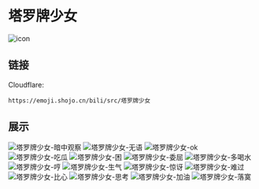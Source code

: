 # 塔罗牌少女
![icon](https://emoji.shojo.cn/bili/src/塔罗牌少女/icon.png)
## 链接
Cloudflare:
```
https://emoji.shojo.cn/bili/src/塔罗牌少女
```
## 展示
![塔罗牌少女-暗中观察](https://emoji.shojo.cn/bili/src/塔罗牌少女/塔罗牌少女-暗中观察.png)
![塔罗牌少女-无语](https://emoji.shojo.cn/bili/src/塔罗牌少女/塔罗牌少女-无语.png)
![塔罗牌少女-ok](https://emoji.shojo.cn/bili/src/塔罗牌少女/塔罗牌少女-ok.png)
![塔罗牌少女-吃瓜](https://emoji.shojo.cn/bili/src/塔罗牌少女/塔罗牌少女-吃瓜.png)
![塔罗牌少女-困](https://emoji.shojo.cn/bili/src/塔罗牌少女/塔罗牌少女-困.png)
![塔罗牌少女-委屈](https://emoji.shojo.cn/bili/src/塔罗牌少女/塔罗牌少女-委屈.png)
![塔罗牌少女-多喝水](https://emoji.shojo.cn/bili/src/塔罗牌少女/塔罗牌少女-多喝水.png)
![塔罗牌少女-哼](https://emoji.shojo.cn/bili/src/塔罗牌少女/塔罗牌少女-哼.png)
![塔罗牌少女-生气](https://emoji.shojo.cn/bili/src/塔罗牌少女/塔罗牌少女-生气.png)
![塔罗牌少女-惊讶](https://emoji.shojo.cn/bili/src/塔罗牌少女/塔罗牌少女-惊讶.png)
![塔罗牌少女-难过](https://emoji.shojo.cn/bili/src/塔罗牌少女/塔罗牌少女-难过.png)
![塔罗牌少女-比心](https://emoji.shojo.cn/bili/src/塔罗牌少女/塔罗牌少女-比心.png)
![塔罗牌少女-思考](https://emoji.shojo.cn/bili/src/塔罗牌少女/塔罗牌少女-思考.png)
![塔罗牌少女-加油](https://emoji.shojo.cn/bili/src/塔罗牌少女/塔罗牌少女-加油.png)
![塔罗牌少女-落寞](https://emoji.shojo.cn/bili/src/塔罗牌少女/塔罗牌少女-落寞.png)
